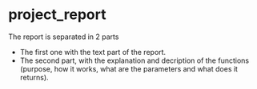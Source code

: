 # project_report

The report is separated in 2 parts
- The first one with the text part of the report.
- The second part, with the explanation and decription of the functions (purpose, how it works, what are the parameters and what does it returns).
